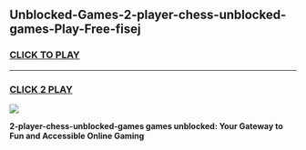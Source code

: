 
## Unblocked-Games-2-player-chess-unblocked-games-Play-Free-fisej
<h3>
<a href="https://premium76.site?title=2-player-chess-unblocked-games&ref=15A">CLICK TO PLAY</a></h3>
<hr>

<h3>
<a href="https://premium76.site?title=2-player-chess-unblocked-games&ref=15A">CLICK 2 PLAY</a>
  
</h3>

<a href="https://premium76.site?title=2-player-chess-unblocked-games&ref=15A"><img src="https://clearcache.store/games.png"></a>


**2-player-chess-unblocked-games games unblocked: Your Gateway to Fun and Accessible Online Gaming**
